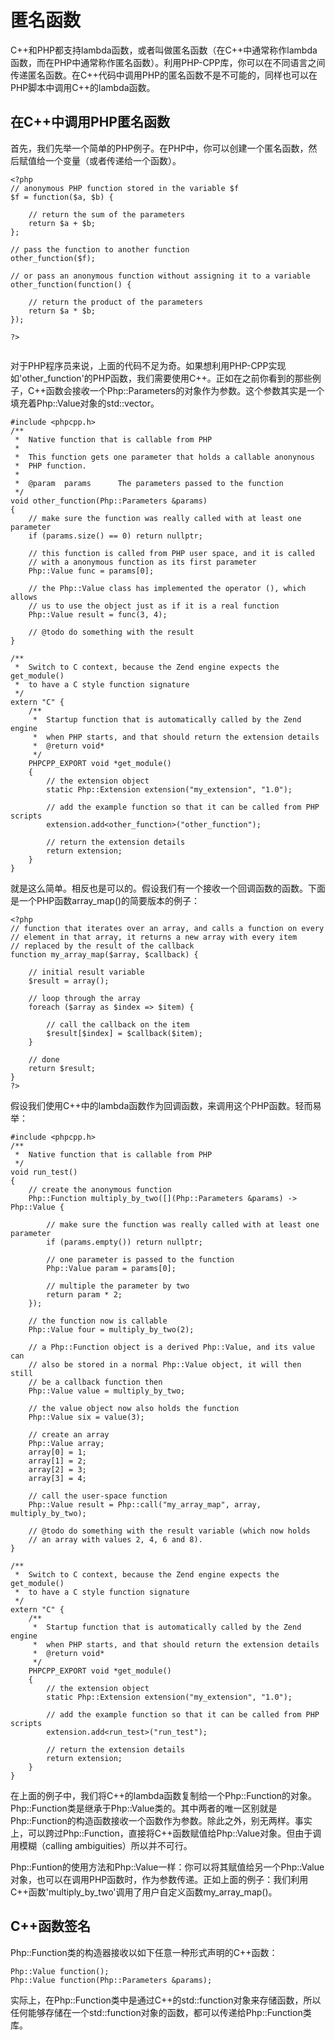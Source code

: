 # 匿名函数
C++和PHP都支持lambda函数，或者叫做匿名函数（在C++中通常称作lambda函数，而在PHP中通常称作匿名函数）。利用PHP-CPP库，你可以在不同语言之间传递匿名函数。在C++代码中调用PHP的匿名函数不是不可能的，同样也可以在PHP脚本中调用C++的lambda函数。

## 在C++中调用PHP匿名函数
首先，我们先举一个简单的PHP例子。在PHP中，你可以创建一个匿名函数，然后赋值给一个变量（或者传递给一个函数）。

```
<?php
// anonymous PHP function stored in the variable $f
$f = function($a, $b) {

    // return the sum of the parameters
    return $a + $b;
};

// pass the function to another function
other_function($f);

// or pass an anonymous function without assigning it to a variable
other_function(function() {

    // return the product of the parameters
    return $a * $b;
});

?>


```

对于PHP程序员来说，上面的代码不足为奇。如果想利用PHP-CPP实现如'other_function'的PHP函数，我们需要使用C++。正如在之前你看到的那些例子，C++函数会接收一个Php::Parameters的对象作为参数。这个参数其实是一个填充着Php::Value对象的std::vector。

```
#include <phpcpp.h>
/**
 *  Native function that is callable from PHP
 *
 *  This function gets one parameter that holds a callable anonynous
 *  PHP function.
 *
 *  @param  params      The parameters passed to the function
 */
void other_function(Php::Parameters &params)
{
    // make sure the function was really called with at least one parameter
    if (params.size() == 0) return nullptr;

    // this function is called from PHP user space, and it is called
    // with a anonymous function as its first parameter
    Php::Value func = params[0];

    // the Php::Value class has implemented the operator (), which allows
    // us to use the object just as if it is a real function
    Php::Value result = func(3, 4);

    // @todo do something with the result
}

/**
 *  Switch to C context, because the Zend engine expects the get_module()
 *  to have a C style function signature
 */
extern "C" {
    /**
     *  Startup function that is automatically called by the Zend engine
     *  when PHP starts, and that should return the extension details
     *  @return void*
     */
    PHPCPP_EXPORT void *get_module() 
    {
        // the extension object
        static Php::Extension extension("my_extension", "1.0");

        // add the example function so that it can be called from PHP scripts
        extension.add<other_function>("other_function");

        // return the extension details
        return extension;
    }
}
```

就是这么简单。相反也是可以的。假设我们有一个接收一个回调函数的函数。下面是一个PHP函数array_map()的简要版本的例子：

```
<?php
// function that iterates over an array, and calls a function on every
// element in that array, it returns a new array with every item
// replaced by the result of the callback
function my_array_map($array, $callback) {

    // initial result variable
    $result = array();

    // loop through the array
    foreach ($array as $index => $item) {

        // call the callback on the item
        $result[$index] = $callback($item);
    }

    // done
    return $result;
}
?>
```

假设我们使用C++中的lambda函数作为回调函数，来调用这个PHP函数。轻而易举：

```
#include <phpcpp.h>
/**
 *  Native function that is callable from PHP
 */
void run_test()
{
    // create the anonymous function
    Php::Function multiply_by_two([](Php::Parameters &params) -> Php::Value {

        // make sure the function was really called with at least one parameter
        if (params.empty()) return nullptr;

        // one parameter is passed to the function
        Php::Value param = params[0];

        // multiple the parameter by two
        return param * 2;
    });

    // the function now is callable
    Php::Value four = multiply_by_two(2);

    // a Php::Function object is a derived Php::Value, and its value can 
    // also be stored in a normal Php::Value object, it will then still 
    // be a callback function then
    Php::Value value = multiply_by_two;

    // the value object now also holds the function
    Php::Value six = value(3);

    // create an array
    Php::Value array;
    array[0] = 1;
    array[1] = 2;
    array[2] = 3;
    array[3] = 4;

    // call the user-space function
    Php::Value result = Php::call("my_array_map", array, multiply_by_two);

    // @todo do something with the result variable (which now holds
    // an array with values 2, 4, 6 and 8).
}

/**
 *  Switch to C context, because the Zend engine expects the get_module()
 *  to have a C style function signature
 */
extern "C" {
    /**
     *  Startup function that is automatically called by the Zend engine
     *  when PHP starts, and that should return the extension details
     *  @return void*
     */
    PHPCPP_EXPORT void *get_module() 
    {
        // the extension object
        static Php::Extension extension("my_extension", "1.0");

        // add the example function so that it can be called from PHP scripts
        extension.add<run_test>("run_test");

        // return the extension details
        return extension;
    }
}
```

在上面的例子中，我们将C++的lambda函数复制给一个Php::Function的对象。Php::Function类是继承于Php::Value类的。其中两者的唯一区别就是Php::Function的构造函数接收一个函数作为参数。除此之外，别无两样。事实上，可以跨过Php::Function，直接将C++函数赋值给Php::Value对象。但由于调用模糊（calling ambiguities）所以并不可行。

Php::Funtion的使用方法和Php::Value一样：你可以将其赋值给另一个Php::Value对象，也可以在调用PHP函数时，作为参数传递。正如上面的例子：我们利用C++函数'multiply_by_two'调用了用户自定义函数my_array_map()。

## C++函数签名
Php::Function类的构造器接收以如下任意一种形式声明的C++函数：

```
Php::Value function();
Php::Value function(Php::Parameters &params);
```

实际上，在Php::Function类中是通过C++的std::function对象来存储函数，所以任何能够存储在一个std::function对象的函数，都可以传递给Php::Function类库。
